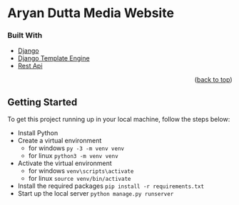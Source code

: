 # Aryan Dutta Media Website


### Built With


* [Django](https://www.djangoproject.com/)
* [Django Template Engine](https://www.djangoproject.com/)
* [Rest Api](https://www.redhat.com/en/topics/api/what-is-a-rest-api)

<p align="right">(<a href="#top">back to top</a>)</p>

<!-- GETTING STARTED -->
## Getting Started

To get this project running up in your local machine, follow the steps below:

* Install Python
* Create a virtual environment 
  - for windows `py -3 -m venv venv`
  - for linux `python3 -m venv venv`
* Activate the virtual environment
  - for windows `venv\scripts\activate`
  - for linux `source venv/bin/activate`
* Install the required packages `pip install -r requirements.txt`
* Start up the local server `python manage.py runserver`
  

